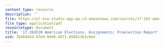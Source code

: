 ```yaml
---
content_type: resource
description: ''
file: https://ol-ocw-studio-app-qa.s3.amazonaws.com/courses/17-263-american-elections-fall-2020/7b46042d97e994d94971858913b1c9e4_MIT17_263F20_Preelection.pdf
file_type: application/pdf
resourcetype: Document
title: '17.263F20 American Elections, Assignments: Preelection Report'
uid: 7b46042d-97e9-94d9-4971-858913b1c9e4
---
```

